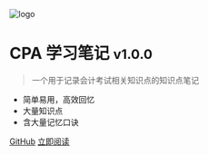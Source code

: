 ![logo](https://avatar.vercel.sh/vercel.svg?text=VC)

# CPA 学习笔记 <small>v1.0.0</small>

> 一个用于记录会计考试相关知识点的知识点笔记

- 简单易用，高效回忆
- 大量知识点
- 含大量记忆口诀

[GitHub](https://github.com/docsifyjs/docsify/)
[立即阅读](/)
